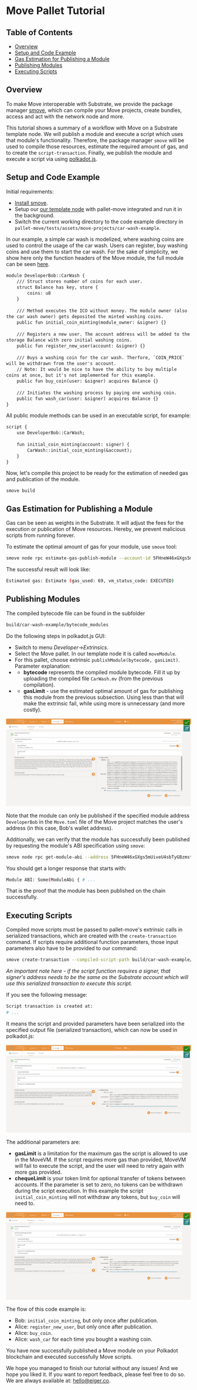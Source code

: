 # Move Pallet Tutorial

## Table of Contents

- [Overview](#overview)
- [Setup and Code Example](#setup-and-code-example)
- [Gas Estimation for Publishing a Module](#gas-estimation-for-publishing-a-module)
- [Publishing Modules](#publishing-modules)
- [Executing Scripts](#executing-scripts)


## Overview

To make Move interoperable with Substrate, we provide the package manager [smove](https://github.com/eigerco/smove), which can compile your Move projects, create bundles, access and act with the network node and more.

This tutorial shows a summary of a workflow with Move on a Substrate template node. We will publish a module and execute a script which uses that module's functionality. Therefore, the package manager `smove` will be used to compile those resources, estimate the required amount of gas, and to create the `script-transaction`. Finally, we publish the module and execute a script via using [polkadot.js](https://polkadot.js.org/apps/).


## Setup and Code Example 

Initial requirements:
- [Install smove](https://github.com/eigerco/smove).
- Setup our [our template node](https://github.com/eigerco/substrate-node-template-move-vm-test) with pallet-move integrated and run it in the background.
- Switch the current working directory to the code example directory in `pallet-move/tests/assets/move-projects/car-wash-example`.

In our example, a simple car wash is modelized, where washing coins are used to control the usage of the car wash. Users can register, buy washing coins and use them to start the car wash. For the sake of simplicity, we show here only the function headers of the Move module, the full module can be seen [here](https://github.com/eigerco/pallet-move/blob/main/tests/assets/move-projects/car-wash-example/sources/CarWash.move).

```move
module DeveloperBob::CarWash {
    /// Struct stores number of coins for each user.
    struct Balance has key, store {
        coins: u8
    }

    /// Method executes the ICO without money. The module owner (also the car wash owner) gets deposited the minted washing coins.
    public fun initial_coin_minting(module_owner: &signer) {}

    /// Registers a new user. The account address will be added to the storage Balance with zero initial washing coins.
    public fun register_new_user(account: &signer) {}

    /// Buys a washing coin for the car wash. Therfore, `COIN_PRICE` will be withdrawn from the user's account.
    // Note: It would be nice to have the ability to buy multiple coins at once, but it's not implemented for this example.
    public fun buy_coin(user: &signer) acquires Balance {}

    /// Initiates the washing process by paying one washing coin.
    public fun wash_car(user: &signer) acquires Balance {}
}
```

All public module methods can be used in an executable script, for example:
```move
script {
    use DeveloperBob::CarWash;
    
    fun initial_coin_minting(account: signer) {
        CarWash::initial_coin_minting(&account);
    }
}
```

Now, let's compile this project to be ready for the estimation of needed gas and publication of the module.
```sh
smove build
```

## Gas Estimation for Publishing a Module

Gas can be seen as weights in the Substrate. It will adjust the fees for the execution or publication of Move resources. Hereby, we prevent malicious scripts from running forever.

To estimate the optimal amount of gas for your module, use `smove` tool:
```sh
smove node rpc estimate-gas-publish-module --account-id 5FHneW46xGXgs5mUiveU4sbTyGBzmstUspZC92UhjJM694ty --module-path build/car-wash-example/bytecode_modules/CarWash.mv
```

The successful result will look like:
```sh
Estimated gas: Estimate (gas_used: 69, vm_status_code: EXECUTED)
```

## Publishing Modules

The compiled bytecode file can be found in the subfolder
```sh
build/car-wash-example/bytecode_modules
```

Do the following steps in polkadot.js GUI:
* Switch to menu _Developer_->_Extrinsics_.
* Select the Move pallet. In our template node it is called `moveModule`.
* For this pallet, choose extrinsic `publishModule(bytecode, gasLimit)`. Parameter explanation:
* - __bytecode__ represents the compiled module bytecode. Fill it up by uploading the compiled file `CarWash.mv` (from the previous compilation).
* - __gasLimit__ - use the estimated optimal amount of gas for publishing this module from the previous subsection. Using less than that will make the extrinsic fail, while using more is unnecessary (and more costly).

![Publish a module using polkadot.js](polkadot.js_publish_module.png)

Note that the module can only be published if the specified module address `DeveloperBob` in the `Move.toml` file of the Move project matches the user's address (in this case, Bob's wallet address).

Additionally, we can verify that the module has successfully been published by requesting the module's ABI specification using `smove`:
```sh
smove node rpc get-module-abi --address 5FHneW46xGXgs5mUiveU4sbTyGBzmstUspZC92UhjJM694ty --name CarWash
```
You should get a longer response that starts with:
```sh
Module ABI: Some(ModuleAbi { # ...
```
That is the proof that the module has been published on the chain successfully.


## Executing Scripts

Compiled move scripts must be passed to pallet-move's extrinsic calls in serialized transactions, which are created with the `create-transaction` command. If scripts require additional function parameters, those input parameters also have to be provided to our command:
```sh
smove create-transaction --compiled-script-path build/car-wash-example/bytecode_scripts/initial_coin_minting.mv --args signer:5FHneW46xGXgs5mUiveU4sbTyGBzmstUspZC92UhjJM694ty
```
_An important note here - if the script function requires a signer, that signer's address needs to be the same as the Substrate account which will use this serialized transaction to execute this script._

If you see the following message: 
```sh
Script transaction is created at:
# ... 
```
It means the script and provided parameters have been serialized into the specified output file (serialized transaction), which can now be used in polkadot.js:

![Execute a script with parameters in polkadot.js](polkadot.js_execute_script_init.png)

The additional parameters are:
* __gasLimit__ is a limitation for the maximum gas the script is allowed to use in the MoveVM. If the script requires more gas than provided, MoveVM will fail to execute the script, and the user will need to retry again with more gas provided.
* __chequeLimit__ is your token limit for optional transfer of tokens between accounts. If the parameter is set to zero, no tokens can be withdrawn during the script execution. In this example the script `initial_coin_minting` will not withdraw any tokens, but `buy_coin` will need to.

![Script execution with adjusted __chequeLimit__](polkadot.js_execute_script_buy.png)

The flow of this code example is:
* Bob: `initial_coin_minting`, but only once after publication.
* Alice: `register_new_user`, but only once after publication.
* Alice: `buy_coin`.
* Alice: `wash_car` for each time you bought a washing coin.

You have now successfully published a Move module on your Polkadot blockchain and executed successfully Move scripts.

We hope you managed to finish our tutorial without any issues! And we hope you liked it. If you want to report feedback, please feel free to do so.
We are always available at: [hello@eiger.co](mailto:hello@eiger.co).
